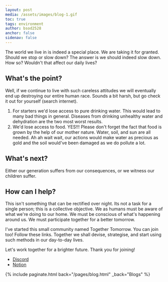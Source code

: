 ```yaml
---
layout: post
media: /assets/images/blog-1.gif
toc: true
tags: environment
author: bsod2528
anchor: false
sidenav: false
---
```


The world we live in is indeed a special place. We are taking it for granted. Should we stop or slow down? The answer is we should indeed slow down. How so? Wouldn't that affect
our daily lives?

## What's the point?
Well, if we continue to live with such careless attitudes we will eventually end up destroying our entire human race. Sounds a bit harsh, but go check it out for yourself (search internet).

1. For starters we'd lose access to pure drinking water. This would lead to many bad things in general. Diseases from drinking unhealthy water and dehydration are the two most
worst results.
2. We'd lose access to food. YES!!! Please don't forget the fact that food is grown by the help of our mother nature. Water, soil, and sun are all needed. Ah ah wait wait, our
actions would make water as precious as gold and the soil would've been damaged as we do pollute a lot.

## What's next?
Either our generation suffers from our consequences, or we witness our children suffer.

## How can I help?
This isn't something that can be rectified over night. Its not a task for a single person; this is a collective objective. We as humans must be aware of what we're doing to our home.
We must be conscious of what's happening around us. We must participate together for a better tomorrow.

I've started this small community named <span class="cb">Together Tomorrow</span>. You can join too! Follow these links. Together we shall devise, strategise, and start using such 
methods in our day-to-day lives. 

Let's work together for a brighter future. Thank you for joining!

- [Discord](https://discord.gg/9M9mwWkKAX)
- [Notion](https://togethertomorrow.notion.site/Environment-Dashboard-13e77f7fde5845dfa765da98069efadd)

{%
    include paginate.html
    back="/pages/blog.html"
    _back="Blogs"
%}